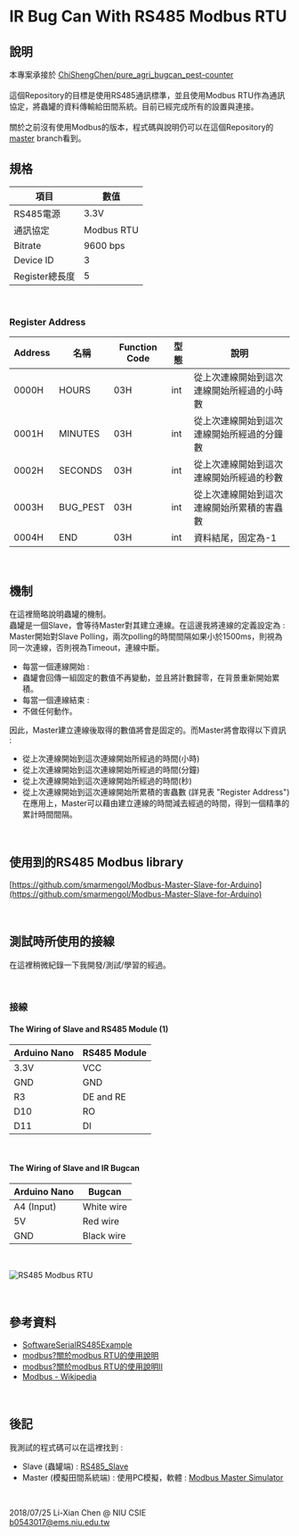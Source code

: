 # IR Bug Can With RS485 Modbus RTU

## 說明
本專案承接於 [ChiShengChen/pure_agri_bugcan_pest-counter](https://github.com/ChiShengChen/pure_agri_bugcan_pest-counter)
<br/><br/>
這個Repository的目標是使用RS485通訊標準，並且使用Modbus RTU作為通訊協定，將蟲罐的資料傳輸給田間系統。目前已經完成所有的設置與連接。<br/><br/>
關於之前沒有使用Modbus的版本，程式碼與說明仍可以在這個Repository的[master](https://github.com/twbrandon7/IR-Bug-Can/tree/master) branch看到。

## 規格
|項目|數值|
|--|--|
|RS485電源|3.3V|
|通訊協定|Modbus RTU|
|Bitrate|9600 bps|
|Device ID|3|
|Register總長度|5|

<br/>

### Register Address
|Address|名稱|Function Code|型態|說明|
|--|--|--|--|--|
|0000H|HOURS|03H|int|從上次連線開始到這次連線開始所經過的小時數|
|0001H|MINUTES|03H|int|從上次連線開始到這次連線開始所經過的分鐘數|
|0002H|SECONDS|03H|int|從上次連線開始到這次連線開始所經過的秒數|
|0003H|BUG_PEST|03H|int|從上次連線開始到這次連線開始所累積的害蟲數|
|0004H|END|03H|int|資料結尾，固定為-1|

<br/>

## 機制
在這裡簡略說明蟲罐的機制。<br/>
蟲罐是一個Slave，會等待Master對其建立連線。在這邊我將連線的定義設定為 : Master開始對Slave Polling，兩次polling的時間間隔如果小於1500ms，則視為同一次連線，否則視為Timeout，連線中斷。<br/>
- 每當一個連線開始 : 
 - 蟲罐會回傳一組固定的數值不再變動，並且將計數歸零，在背景重新開始累積。
- 每當一個連線結束 : 
 - 不做任何動作。

因此，Master建立連線後取得的數值將會是固定的。而Master將會取得以下資訊 : 
- 從上次連線開始到這次連線開始所經過的時間(小時)
- 從上次連線開始到這次連線開始所經過的時間(分鐘)
- 從上次連線開始到這次連線開始所經過的時間(秒)
- 從上次連線開始到這次連線開始所累積的害蟲數
(詳見表 "Register Address")<br/>
在應用上，Master可以藉由建立連線的時間減去經過的時間，得到一個精準的累計時間間隔。

<br/>

## 使用到的RS485 Modbus library
[https://github.com/smarmengol/Modbus-Master-Slave-for-Arduino](https://github.com/smarmengol/Modbus-Master-Slave-for-Arduino)

<br/>

## 測試時所使用的接線
在這裡稍微紀錄一下我開發/測試/學習的經過。

<br/>

### 接線
#### The Wiring of Slave and RS485 Module (1)
|Arduino Nano|RS485 Module|
|--|--|
|3.3V|VCC|
|GND|GND|
|R3|DE and RE|
|D10|RO|
|D11|DI|

<br/>

#### The Wiring of Slave and IR Bugcan
|Arduino Nano|Bugcan|
|--|--|
|A4 (Input)|White wire|
|5V|Red wire|
|GND|Black wire|

<br/>

![RS485 Modbus RTU](https://lh3.googleusercontent.com/EZoe38OZlClwqqRVyda3E6jxNoF2i8D_2Ek4QqCO5r9T5XDlKpI9Wd0amvubdxM2S5cJ3SDLCZ_b)

<br/>

## 參考資料
- [SoftwareSerialRS485Example](https://arduino-info.wikispaces.com/SoftwareSerialRS485Example)
- [modbus?關於modbus RTU的使用說明](http://www.xuan.idv.tw/wordpress/?p=1705)
- [modbus?關於modbus RTU的使用說明II](http://www.xuan.idv.tw/wordpress/?p=2427)
- [Modbus - Wikipedia](https://en.wikipedia.org/wiki/Modbus)

<br/>

## 後記
我測試的程式碼可以在這裡找到 : 
- Slave (蟲罐端) : [RS485_Slave](https://github.com/twbrandon7/IR-Bug-Can/tree/modbus/RS485_Slave "RS485_Slave")
- Master (模擬田間系統端) : 使用PC模擬，軟體 : [Modbus Master Simulator](http://en.radzio.dxp.pl/modbus-master-simulator/)

<br/>

2018/07/25 Li-Xian Chen @ NIU CSIE<br/>
b0543017@ems.niu.edu.tw